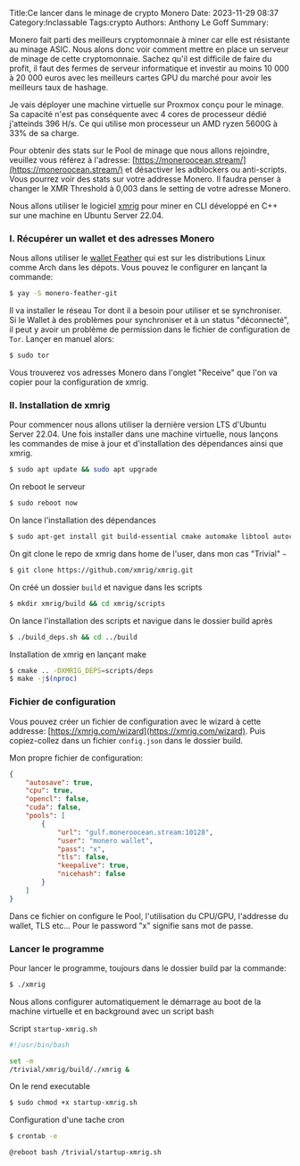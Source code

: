 Title:Ce lancer dans le minage de crypto Monero
Date: 2023-11-29 08:37
Category:Inclassable
Tags:crypto
Authors: Anthony Le Goff
Summary:

Monero fait parti des meilleurs cryptomonnaie à miner car elle est résistante au minage ASIC. Nous alons donc voir comment mettre en place un serveur de minage de cette cryptomonnaie. Sachez qu'il est difficile de faire du profit, il faut des fermes de serveur informatique et investir au moins 10 000 à 20 000 euros avec les meilleurs cartes GPU du marché pour avoir les meilleurs taux de hashage. 

Je vais déployer une machine virtuelle sur Proxmox conçu pour le minage. Sa capacité n'est pas conséquente avec 4 cores de processeur dédié j'atteinds 396 H/s. Ce qui utilise mon processeur un AMD ryzen 5600G à 33% de sa charge.

Pour obtenir des stats sur le Pool de minage que nous allons rejoindre, veuillez vous référez à l'adresse: [https://moneroocean.stream/](https://moneroocean.stream/) et désactiver les adblockers ou anti-scripts. Vous pourrez voir des stats sur votre addresse Monero. Il faudra penser à changer le XMR Threshold à 0,003 dans le setting de votre adresse Monero.

Nous allons utiliser le logiciel [xmrig](https://xmrig.com/) pour miner en CLI développé en C++ sur une machine en Ubuntu Server 22.04. 

### I. Récupérer un wallet et des adresses Monero

Nous allons utiliser le [wallet Feather](https://featherwallet.org/) qui est sur les distributions Linux comme Arch dans les dépots. Vous pouvez le configurer en lançant la commande:
```bash
$ yay -S monero-feather-git
```

Il va installer le réseau Tor dont il a besoin pour utiliser et se synchroniser. Si le Wallet à des problèmes pour synchroniser et à un status "déconnecté", il peut y avoir un problème de permission dans le fichier de configuration de `Tor`. Lançer en manuel alors:
```bash
$ sudo tor
```

Vous trouverez vos adresses Monero dans l'onglet "Receive" que l'on va copier pour la configuration de xmrig.

### II. Installation de xmrig

Pour commencer nous allons utiliser la dernière version LTS d'Ubuntu Server 22.04. Une fois installer dans une machine virtuelle, nous lançons les commandes de mise à jour et d'installation des dépendances ainsi que xmrig.
```bash
$ sudo apt update && sudo apt upgrade
```

On reboot le serveur
```bash
$ sudo reboot now
```

On lance l'installation des dépendances
```bash
$ sudo apt-get install git build-essential cmake automake libtool autoconf
```

On git clone le repo de xmrig dans home de l'user, dans mon cas "Trivial" `~`
```bash
$ git clone https://github.com/xmrig/xmrig.git
```

On créé un dossier `build` et navigue dans les scripts
```bash
$ mkdir xmrig/build && cd xmrig/scripts
```

On lance l'installation des scripts et navigue dans le dossier build après
```bash
$ ./build_deps.sh && cd ../build
```

Installation de xmrig en lançant make
```bash
$ cmake .. -DXMRIG_DEPS=scripts/deps
$ make -j$(nproc)
```

### Fichier de configuration

Vous pouvez créer un fichier de configuration avec le wizard à cette addresse: [https://xmrig.com/wizard](https://xmrig.com/wizard). Puis copiez-collez dans un fichier `config.json` dans le dossier build.

Mon propre fichier de configuration:
```json
{
    "autosave": true,
    "cpu": true,
    "opencl": false,
    "cuda": false,
    "pools": [
        {
            "url": "gulf.moneroocean.stream:10128",
            "user": "monero wallet",
            "pass": "x",
            "tls": false,
            "keepalive": true,
            "nicehash": false
        }
    ]
}
```

Dans ce fichier on configure le Pool, l'utilisation du CPU/GPU, l'addresse du wallet, TLS etc... Pour le password "x" signifie sans mot de passe.

### Lancer le programme

Pour lancer le programme, toujours dans le dossier build par la commande:
```bash
$ ./xmrig
```

Nous allons configurer automatiquement le démarrage au boot de la machine virtuelle et en background avec un script bash

Script `startup-xmrig.sh`
```bash
#!/usr/bin/bash

set -m
/trivial/xmrig/build/./xmrig &
```

On le rend executable
```bash
$ sudo chmod +x startup-xmrig.sh
```

Configuration d'une tache cron
```bash
$ crontab -e

@reboot bash /trivial/startup-xmrig.sh
```



